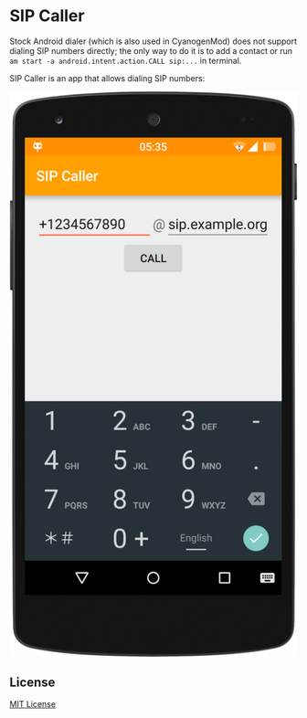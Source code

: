 SIP Caller
==========

Stock Android dialer (which is also used in CyanogenMod) does not support
dialing SIP numbers directly; the only way to do it is to add a contact
or run `am start -a android.intent.action.CALL sip:...` in terminal.

SIP Caller is an app that allows dialing SIP numbers:

![screenshot](screenshot.png)

License
-------

[MIT License](LICENSE.txt)